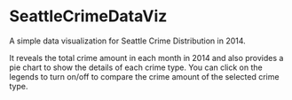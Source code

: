 # SeattleCrimeDataViz
A simple data visualization for Seattle Crime Distribution in 2014.

It reveals the total crime amount in each month in 2014 and also provides a pie chart to show the details of each crime type. You can click on the legends to turn on/off to compare the crime amount of the selected crime type.

